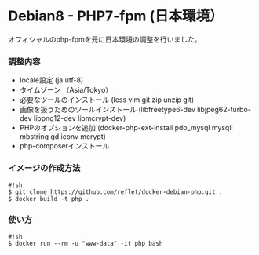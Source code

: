 # Debian8 - PHP7-fpm (日本環境） #

オフィシャルのphp-fpmを元に日本環境の調整を行いました。

### 調整内容 ###

* locale設定 (ja.utf-8)
* タイムゾーン （Asia/Tokyo）
* 必要なツールのインストール (less vim git zip unzip git)
* 画像を扱うためのツールインストール (libfreetype6-dev libjpeg62-turbo-dev libpng12-dev libmcrypt-dev)
* PHPのオプションを追加 (docker-php-ext-install pdo_mysql mysqli mbstring gd iconv mcrypt)
* php-composerインストール

### イメージの作成方法 ###

```
#!sh
$ git clone https://github.com/reflet/docker-debian-php.git .
$ docker build -t php .
```

### 使い方 ###

```
#!sh
$ docker run --rm -u "www-data" -it php bash
```
